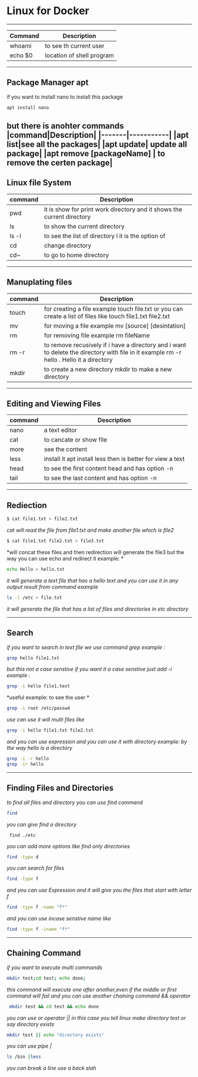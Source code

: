 # Linux for Docker 
-------------------
|Command|Description|
|-------|-----------|
|whoami| to see th current user|
|echo $0| location of shell program|
------------------------------
## Package Manager apt 
if you want to install nano
to install this package 
```bash
apt install nano
```
but there is anohter commands
|command|Description|
|-------|-----------|
|apt list|see all the packages|
|apt update| update all package|
|apt remove [packageName] | to remove the certen package|
 ----------------------------
## Linux file System 
|command|Description|
|-------|-----------|
|pwd| it is show for print work directory and it shows the current directory|
|ls| to show the current directory|
|ls -l | to see the list of directory l it is the option of|
|cd| change directory|
|cd~| to go to home directory|
-----------------------------------
## Manuplating files
|command|Description|
|-------|-----------|
|touch| for creating a file example touch file.txt or you can create a list of files like touch file1.txt file2.txt|
|mv| for moving a file example mv [source] [desintation]|
|rm| for removing file example rm fileName|
|rm -r| to remove recusively if i have a directory and i want to delete the directory with file in it example rm -r hello . Hello it a directory|
|mkdir| to create a new directory mkdir to make a new directory|
---------------------------
## Editing and Viewing Files 
|command|Description|
|-------|-----------|
| nano  | a text editor |
| cat | to cancate or show file|
|more | see the content|
|less | install it apt install less then is better for view a text|
|head | to see the first content head and has option -n |
|tail | to see the last content and has option -n|
--------------------------------
## Rediection
```bash
$ cat file1.txt > file2.txt
```
*cat will read the file from file1.txt and make another file which is file2*
```bash
$ cat file1.txt file2.txt > file3.txt
```
*will concat these files and then redirection will generate the file3 but the way you can use echo and redirect it example: *
```bash
echo Hello > hello.txt
```
*it will generate a text file that has a hello text
and you can use it in any output result from command example*
```bash
ls -l /etc > file.txt
```
*it will generate the file that has a list of files and directories in etc directory*

----------------------------
## Search
 *if you want to search in text file we use command grep example :*
```bash
grep hello file1.txt
```
*but this not a case senstive if you want it a case senstive just add -i example :*
```bash
grep -i hello file1.text
```
*useful example: to see the user *
```bash
grep -i root /etc/passwd
```
*use can use it will multi files like*
```bash
grep -i hello file1.txt file2.txt
```
*and you can use expression and you can use it with directory example: by the way hello is a directory*
```bash
grep -i -r hello 
grep -ir hello
```
------------------------------
## Finding Files and Directories
*to find all files and directory you can use find command*
```bash
find
```
*you can give find a directory*
```base
 find ./etc
```
*you can add more options like find only directories*
```bash
find -type d
```
*you can search for files*
```bash
find -type f
```
*and you can use Expression and it will give you the files that start with letter f*
```bash
find -type f -name "f*"
``` 
*and you can use incase senstive name like*
```bash
find -type f -iname "f*"
```
--------------------------
## Chaining Command 
*if you want to execute multi commands*
```bash
mkdir test;cd test; echo done;
```
*this command will execute one after another,even if the middle or first command will fail and you can use another chaining command && operator*
```bash
 mkdir test && cd test && echo done
```
*you can use or operator || in this case you tell linux make directory test or say directory exists*
```bash
mkdir test || echo "directory exists"
```
*you can use pipe |*
```bash
ls /bin |less
```
*you can break a line use a back slah*












 

 








